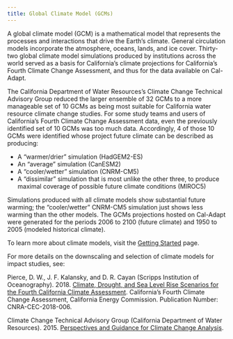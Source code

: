 ```yaml
---
title: Global Climate Model (GCMs)
---
```


A global climate model (GCM) is a mathematical model that represents the processes and interactions that drive the Earth’s climate. General circulation models incorporate the atmosphere, oceans, lands, and ice cover. Thirty-two global climate model simulations produced by institutions across the world served as a basis for California’s climate projections for California’s Fourth Climate Change Assessment, and thus for the data available on Cal-Adapt.

The California Department of Water Resources’s Climate Change Technical Advisory Group reduced the larger ensemble of 32 GCMs to a more manageable set of 10 GCMs as being most suitable for California water resource climate change studies. For some study teams and users of California’s Fourth Climate Change Assessment data, even the previously identified set of 10 GCMs was too much data. Accordingly, 4 of those 10 GCMs were identified whose project future climate can be described as producing:

- A “warmer/drier” simulation (HadGEM2-ES)
- An “average” simulation (CanESM2)
- A “cooler/wetter” simulation (CNRM-CM5)
- A “dissimilar” simulation that is most unlike the other three, to produce maximal coverage of possible future climate conditions (MIROC5)

Simulations produced with all climate models show substantial future warming; the “cooler/wetter” CNRM-CM5 simulation just shows less warming than the other models. The GCMs projections hosted on Cal-Adapt were generated for the periods 2006 to 2100 (future climate) and 1950 to 2005 (modeled historical climate).

To learn more about climate models, visit the [Getting Started](/help/get-started/) page.

For more details on the downscaling and selection of climate models for impact studies, see:

<p class="reference">
Pierce, D. W., J. F. Kalansky, and D. R. Cayan (Scripps Institution of Oceanography). 2018. <a href="https://www.energy.ca.gov/sites/default/files/2019-11/Projections_CCCA4-CEC-2018-006_ADA.pdf" target="_blank">Climate, Drought, and Sea Level Rise Scenarios for the Fourth California Climate Assessment</a>. California’s Fourth Climate Change Assessment, California Energy Commission. Publication Number: CNRA-CEC-2018-006.
</p>

<p class="reference">
Climate Change Technical Advisory Group (California Department of Water Resources). 2015. <a href="https://water.ca.gov/-/media/DWR-Website/Web-Pages/Programs/All-Programs/Climate-Change-Program/Climate-Program-Activities/Files/Reports/Perspectives-Guidance-Climate-Change-Analysis.pdf" target="_blank">Perspectives and Guidance for Climate Change Analysis</a>.
</p>
